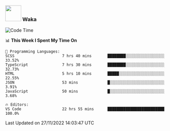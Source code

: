 ### <img src="https://media.giphy.com/media/VgCDAzcKvsR6OM0uWg/giphy.gif" width="50"> Waka

  <!--START_SECTION:waka-->
![Code Time](http://img.shields.io/badge/Code%20Time-1%2C119%20hrs%2022%20mins-blue)

📊 **This Week I Spent My Time On** 

```text
💬 Programming Languages: 
SCSS                     7 hrs 40 mins       ████████░░░░░░░░░░░░░░░░░   33.52% 
TypeScript               7 hrs 30 mins       ████████░░░░░░░░░░░░░░░░░   32.73% 
HTML                     5 hrs 10 mins       █████░░░░░░░░░░░░░░░░░░░░   22.55% 
JSON                     53 mins             █░░░░░░░░░░░░░░░░░░░░░░░░   3.91% 
JavaScript               50 mins             █░░░░░░░░░░░░░░░░░░░░░░░░   3.68%

🔥 Editors: 
VS Code                  22 hrs 55 mins      █████████████████████████   100.0%

```


 Last Updated on 27/11/2022 14:03:47 UTC
<!--END_SECTION:waka-->
